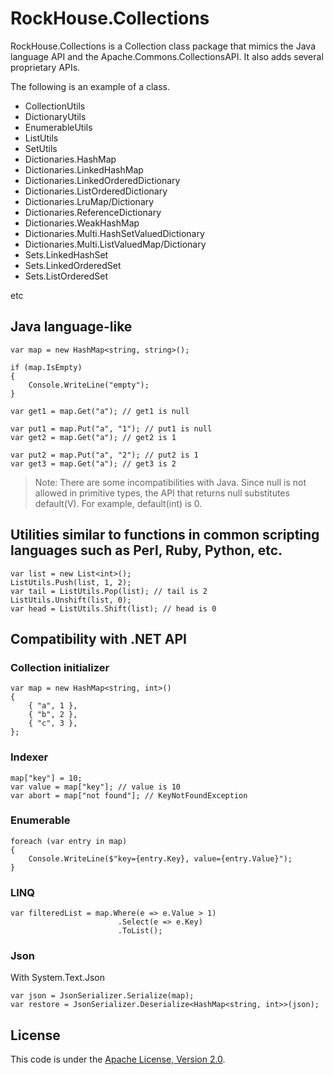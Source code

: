﻿RockHouse.Collections
===================

RockHouse.Collections is a Collection class package that mimics the Java language API and the Apache.Commons.CollectionsAPI.
It also adds several proprietary APIs.

The following is an example of a class.
- CollectionUtils
- DictionaryUtils
- EnumerableUtils
- ListUtils
- SetUtils
- Dictionaries.HashMap
- Dictionaries.LinkedHashMap
- Dictionaries.LinkedOrderedDictionary
- Dictionaries.ListOrderedDictionary
- Dictionaries.LruMap/Dictionary
- Dictionaries.ReferenceDictionary
- Dictionaries.WeakHashMap
- Dictionaries.Multi.HashSetValuedDictionary
- Dictionaries.Multi.ListValuedMap/Dictionary
- Sets.LinkedHashSet
- Sets.LinkedOrderedSet
- Sets.ListOrderedSet

etc

Java language-like
-------
```
var map = new HashMap<string, string>();

if (map.IsEmpty)
{
    Console.WriteLine("empty");
}

var get1 = map.Get("a"); // get1 is null

var put1 = map.Put("a", "1"); // put1 is null
var get2 = map.Get("a"); // get2 is 1

var put2 = map.Put("a", "2"); // put2 is 1
var get3 = map.Get("a"); // get3 is 2
```

>Note:
>There are some incompatibilities with Java.
>Since null is not allowed in primitive types, the API that returns null substitutes default(V).
>For example, default(int) is 0.

Utilities similar to functions in common scripting languages such as Perl, Ruby, Python, etc.
-------
```
var list = new List<int>();
ListUtils.Push(list, 1, 2);
var tail = ListUtils.Pop(list); // tail is 2
ListUtils.Unshift(list, 0);
var head = ListUtils.Shift(list); // head is 0
```

Compatibility with .NET API
-------
### Collection initializer
```
var map = new HashMap<string, int>()
{
    { "a", 1 },
    { "b", 2 },
    { "c", 3 },
};
```

### Indexer
```
map["key"] = 10;
var value = map["key"]; // value is 10
var abort = map["not found"]; // KeyNotFoundException
```

### Enumerable
```
foreach (var entry in map)
{
    Console.WriteLine($"key={entry.Key}, value={entry.Value}");
}
```

### LINQ
```
var filteredList = map.Where(e => e.Value > 1)
                        .Select(e => e.Key)
                        .ToList();
```

### Json

With System.Text.Json
```
var json = JsonSerializer.Serialize(map);
var restore = JsonSerializer.Deserialize<HashMap<string, int>>(json);
```

License
-------
This code is under the [Apache License, Version 2.0](https://opensource.org/license/apache-2-0/).
